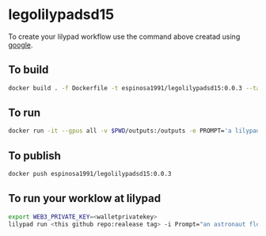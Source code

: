 # legolilypadsd15
To create your lilypad workflow use the command above
creatad using [google](www.google.com).
## To build
```bash
docker build . -f Dockerfile -t espinosa1991/legolilypadsd15:0.0.3 --target runner
```
## To run
```bash
docker run -it --gpus all -v $PWD/outputs:/outputs -e PROMPT='a lilypad in space' -e STEPS=30 espinosa1991/legolilypadsd15:0.0.3
```
## To publish
```bash
docker push espinosa1991/legolilypadsd15:0.0.3
```
## To run your worklow at lilypad
```bash
export WEB3_PRIVATE_KEY=<walletprivatekey>
lilypad run <this github repo:realease tag> -i Prompt="an astronaut floating against a white background
```
